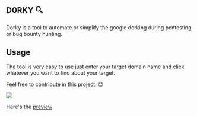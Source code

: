 ## D0RKY 🔍
Dorky is a tool to automate or simplify the google dorking during pentesting or bug bounty hunting.

## Usage
The tool is very easy to use just enter your target domain name and click whatever you want to find about your target.

Feel free to contribute in this project. 😊


<img src="https://github.com/zerodayrat/Dorky/blob/main/img/preview.PNG">

Here's the <a  href="https://d0rky.netlify.app">preview</a>
